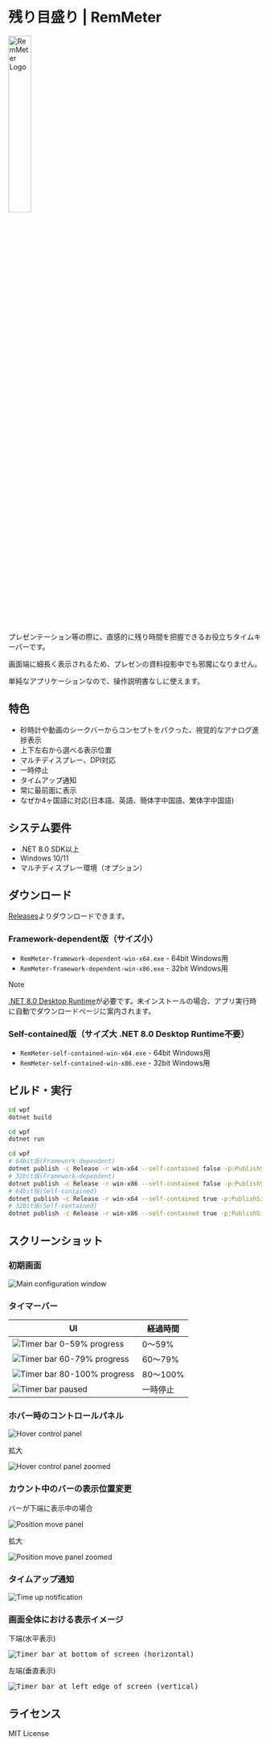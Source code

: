 # 残り目盛り | RemMeter

<img src="./images/logo.png" alt="RemMeter Logo" width="30%">

プレゼンテーション等の際に、直感的に残り時間を把握できるお役立ちタイムキーパーです。

画面端に細長く表示されるため、プレゼンの資料投影中でも邪魔になりません。

単純なアプリケーションなので、操作説明書なしに使えます。

## 特色

- 砂時計や動画のシークバーからコンセプトをパクった、視覚的なアナログ進捗表示
- 上下左右から選べる表示位置
- マルチディスプレー、DPI対応
- 一時停止
- タイムアップ通知
- 常に最前面に表示
- なぜか4ヶ国語に対応(日本語、英語、簡体字中国語、繁体字中国語)

## システム要件
- .NET 8.0 SDK以上
- Windows 10/11
- マルチディスプレー環境（オプション）

## ダウンロード

[Releases](https://github.com/yokenzan/rem-meter/releases)よりダウンロードできます。

### Framework-dependent版（サイズ小）
- `RemMeter-framework-dependent-win-x64.exe` - 64bit Windows用
- `RemMeter-framework-dependent-win-x86.exe` - 32bit Windows用

> [!NOTE]
> [.NET 8.0 Desktop Runtime](https://dotnet.microsoft.com/download/dotnet/8.0)が必要です。未インストールの場合、アプリ実行時に自動でダウンロードページに案内されます。

### Self-contained版（サイズ大 .NET 8.0 Desktop Runtime不要）
- `RemMeter-self-contained-win-x64.exe` - 64bit Windows用
- `RemMeter-self-contained-win-x86.exe` - 32bit Windows用

## ビルド・実行

```bash
cd wpf
dotnet build
```

```bash
cd wpf
dotnet run
```

```bash
cd wpf
# 64bit版(Framework-dependent)
dotnet publish -c Release -r win-x64 --self-contained false -p:PublishSingleFile=true
# 32bit版(Framework-dependent)
dotnet publish -c Release -r win-x86 --self-contained false -p:PublishSingleFile=true
# 64bit版(Self-contained)
dotnet publish -c Release -r win-x64 --self-contained true -p:PublishSingleFile=true
# 32bit版(Self-contained)
dotnet publish -c Release -r win-x86 --self-contained true -p:PublishSingleFile=true
```

## スクリーンショット

### 初期画面

![Main configuration window](./images/main-configuration-window.png)

### タイマーバー

| UI | 経過時間 |
|-----|-----|
| ![Timer bar 0-59% progress](./images/timer-bar-0_59.png) | 0～59% |
| ![Timer bar 60-79% progress](./images/timer-bar-60_79.png) | 60～79% |
| ![Timer bar 80-100% progress](./images/timer-bar-80_100.png) | 80～100% |
| ![Timer bar paused](./images/timer-bar-paused.png) | 一時停止 |

### ホバー時のコントロールパネル

![Hover control panel](./images/hover-control-panel.png)

拡大

![Hover control panel zoomed](./images/hover-control-panel-zoomed.png)

### カウント中のバーの表示位置変更

バーが下端に表示中の場合

![Position move panel](./images/position-move-panel.png)

拡大

![Position move panel zoomed](./images/position-move-panel-zoomed.png)

### タイムアップ通知

![Time up notification](./images/time-up-notification.png)

### 画面全体における表示イメージ

下端(水平表示)

<kbd>![Timer bar at bottom of screen (horizontal)](./images/full-screen-image-timer-bar-horizontal.png)</kbd>

左端(垂直表示)

<kbd>![Timer bar at left edge of screen (vertical)](./images/full-screen-image-timer-bar-vertical.png)</kbd>

## ライセンス

MIT License